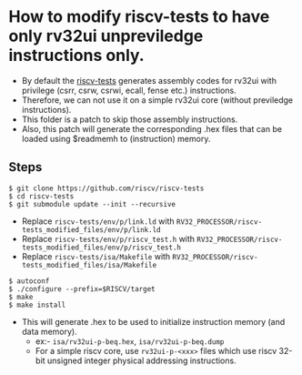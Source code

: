 # How to modify riscv-tests to have only rv32ui unpreviledge instructions only.

- By default the [riscv-tests](https://github.com/riscv-software-src/riscv-tests) generates assembly codes for rv32ui with privilege (csrr, csrw, csrwi, ecall, fense etc.) instructions.
- Therefore, we can not use it on a simple rv32ui core (without previledge instructions).
- This folder is a patch to skip those assembly instructions.
- Also, this patch will generate the corresponding .hex files that can be loaded using $readmemh to (instruction) memory. 

## Steps
```
$ git clone https://github.com/riscv/riscv-tests
$ cd riscv-tests
$ git submodule update --init --recursive
```
- Replace `riscv-tests/env/p/link.ld` with `RV32_PROCESSOR/riscv-tests_modified_files/env/p/link.ld`
- Replace `riscv-tests/env/p/riscv_test.h` with `RV32_PROCESSOR/riscv-tests_modified_files/env/p/riscv_test.h`
- Replace `riscv-tests/isa/Makefile` with `RV32_PROCESSOR/riscv-tests_modified_files/isa/Makefile`
```
$ autoconf
$ ./configure --prefix=$RISCV/target
$ make
$ make install
```

- This will generate .hex to be used to initialize instruction memory (and data memory).
  - ex:- `isa/rv32ui-p-beq.hex`, `isa/rv32ui-p-beq.dump`
  - For a simple riscv core, use `rv32ui-p-<xxx>` files which use riscv 32-bit unsigned integer physical addressing instructions.
